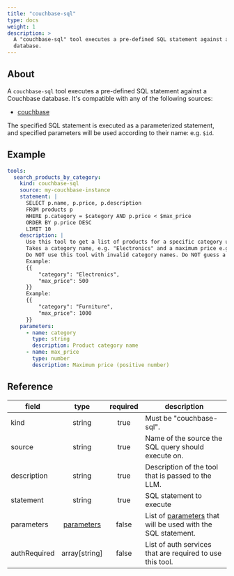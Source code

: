 ```yaml
---
title: "couchbase-sql"
type: docs
weight: 1
description: > 
  A "couchbase-sql" tool executes a pre-defined SQL statement against a Couchbase
  database.
---
```


## About

A `couchbase-sql` tool executes a pre-defined SQL statement against a Couchbase
database. It's compatible with any of the following sources:
- [couchbase](../sources/couchbase.md)

The specified SQL statement is executed as a parameterized statement, and specified 
parameters will be used according to their name: e.g. `$id`.

## Example

```yaml
tools:
  search_products_by_category:
    kind: couchbase-sql
    source: my-couchbase-instance
    statement: |
      SELECT p.name, p.price, p.description
      FROM products p
      WHERE p.category = $category AND p.price < $max_price
      ORDER BY p.price DESC
      LIMIT 10
    description: |
      Use this tool to get a list of products for a specific category under a maximum price.
      Takes a category name, e.g. "Electronics" and a maximum price e.g 500 and returns a list of product names, prices, and descriptions.
      Do NOT use this tool with invalid category names. Do NOT guess a category name, Do NOT guess a price.
      Example:
      {{
          "category": "Electronics",
          "max_price": 500
      }}
      Example:
      {{
          "category": "Furniture",
          "max_price": 1000
      }}
    parameters:
      - name: category
        type: string
        description: Product category name
      - name: max_price
        type: number
        description: Maximum price (positive number)
```

## Reference

| **field**   |                  **type**                  | **required** | **description**                                                                                |
|-------------|:------------------------------------------:|:------------:|------------------------------------------------------------------------------------------------|
| kind        |                   string                   |     true     | Must be "couchbase-sql".                                                                       |
| source      |                   string                   |     true     | Name of the source the SQL query should execute on.                                            |
| description |                   string                   |     true     | Description of the tool that is passed to the LLM.                                             |
| statement   |                   string                   |     true     | SQL statement to execute                                                                       |
| parameters  | [parameters](_index#specifying-parameters) |    false     | List of [parameters](_index#specifying-parameters) that will be used with the SQL statement.   |
| authRequired|                array[string]               |    false     | List of auth services that are required to use this tool.                                      | 
